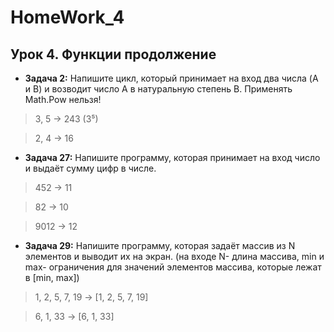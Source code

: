# HomeWork_4
## Урок 4. Функции продолжение

* **Задача 2:** Напишите цикл, который принимает на вход два числа (A и B) и возводит число A в натуральную степень B.
Применять Math.Pow нельзя!
>3, 5 -> 243 (3⁵)

>2, 4 -> 16

* **Задача 27:** Напишите программу, которая принимает на вход число и выдаёт сумму цифр в числе.

>452 -> 11

>82 -> 10

>9012 -> 12


* **Задача 29:** Напишите программу, которая задаёт массив из N элементов и выводит их на экран.
(на входе N- длина массива, min и max- ограничения для значений элементов массива, которые лежат в [min, max])

>1, 2, 5, 7, 19 -> [1, 2, 5, 7, 19]

>6, 1, 33 -> [6, 1, 33]
